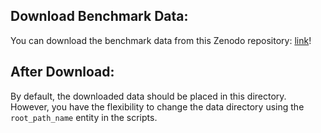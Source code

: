 ## Download Benchmark Data:
You can download the benchmark data from this Zenodo repository: [link](https://zenodo.org/records/14401956?token=eyJhbGciOiJIUzUxMiJ9.eyJpZCI6ImI0ODM4ZTY0LWEwZjgtNDkwYS05YzNiLTEwNjBkYWRjZDlhOCIsImRhdGEiOnt9LCJyYW5kb20iOiI0MWVmZTI5YTFmMjQwNjZhZDZiOWUxNDkyMThjNjZjNSJ9.Wdll2QuO4jXM3YYFaaRcMx-teR8g2AChLn5VOycnxQv4XMew9YtExpYs3ybqHiMGxe4j2LztptLKAHyXHC_M9w)!

## After Download:
By default, the downloaded data should be placed in this directory. However, you have the flexibility to change the data directory using the `root_path_name` entity in the scripts.

